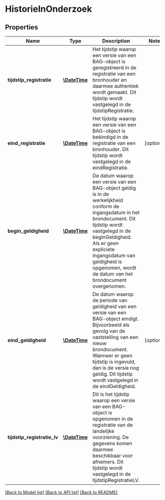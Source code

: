 # HistorieInOnderzoek

## Properties
Name | Type | Description | Notes
------------ | ------------- | ------------- | -------------
**tijdstip_registratie** | [**\DateTime**](\DateTime.md) | Het tijdstip waarop een versie van een BAG-object is geregistreerd in de registratie van een bronhouder en daarmee authentiek wordt gemaakt. Dit tijdstip wordt vastgelegd in de tijdstipRegistratie. | 
**eind_registratie** | [**\DateTime**](\DateTime.md) | Het tijdstip waarop een versie van een BAG-object is beëindigd in de registratie van een bronhouder. Dit tijdstip wordt vastgelegd in de eindRegistratie. | [optional] 
**begin_geldigheid** | [**\DateTime**](\DateTime.md) | De datum waarop een versie van een BAG-object geldig is in de werkelijkheid conform de ingangsdatum in het brondocument. Dit tijdstip wordt vastgelegd in de beginGeldigheid. Als er geen expliciete ingangsdatum van geldigheid is opgenomen, wordt de datum van het brondocument overgenomen. | 
**eind_geldigheid** | [**\DateTime**](\DateTime.md) | De datum waarop de periode van geldigheid van een versie van een BAG-object eindigt. Bijvoorbeeld als gevolg van de vaststelling van een nieuw brondocument. Wanneer er geen tijdstip is ingevuld, dan is de versie nog geldig. Dit tijdstip wordt vastgelegd in de eindGeldigheid. | [optional] 
**tijdstip_registratie_lv** | [**\DateTime**](\DateTime.md) | Dit is het tijdstip waarop een versie van een BAG-object is opgenomen in de registratie van de landelijke voorziening. De gegevens komen daarmee beschikbaar voor afnemers. Dit tijdstip wordt vastgelegd in de tijdstipRegistratieLV. | 

[[Back to Model list]](../../README.md#documentation-for-models) [[Back to API list]](../../README.md#documentation-for-api-endpoints) [[Back to README]](../../README.md)


